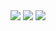 <img src="https://github-readme-stats.vercel.app/api/?username=BielMaxBR&theme=dracula&hide_title=true&count_private=true&show_icons=true&include_all_commits=true">

<img src="https://github-readme-stats.vercel.app/api/top-langs/?username=BielMaxBR&langs_count=5&theme=dracula&hide=css,html&count_private=true">

<img src="https://github-profile-trophy.vercel.app/?username=bielmaxbr&theme=dracula&row=2&no-bg=false&column=3&margin-w=5&margin-h=5">
